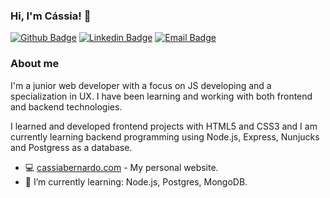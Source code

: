 ### Hi, I'm Cássia! 👋

[![Github Badge](https://img.shields.io/badge/-Github-000?style=flat-square&logo=Github&logoColor=white&link=https://github.com/cah90)](https://github.com/cah90)
[![Linkedin Badge](https://img.shields.io/badge/-LinkedIn-blue?style=flat-square&logo=Linkedin&logoColor=white&link=https://www.linkedin.com/in/cassiabernardodev/)](https://www.linkedin.com/in/cassiabernardodev/)
[![Email Badge](https://img.shields.io/badge/-Gmail-c14438?style=flat-square&logo=Gmail&logoColor=white&link=mailto:cascrisbern@gmail.com)](mailto:cascrisbern@gmail.com)


### About me
I'm a junior web developer with a focus on JS developing and a specialization in UX. I have been learning and working with both frontend and backend technologies.

I learned and developed frontend projects with HTML5 and CSS3 and I am currently learning backend programming using Node.js, Express, Nunjucks and Postgress as a database.

- 💻 [cassiabernardo.com](https://cassiabernardo.com/) - My personal website. 
- 🌱 I’m currently learning: Node.js, Postgres, MongoDB.


<!--
Here are some ideas to get you started:

- 🔭 I’m currently working on ...
- 🌱 I’m currently learning ...
- 👯 I’m looking to collaborate on ...
- 🤔 I’m looking for help with ...
- 💬 Ask me about ...
- 📫 How to reach me: ...
- 😄 Pronouns: ...
- ⚡ Fun fact: ...
-->
